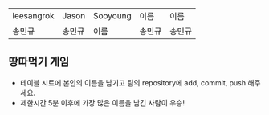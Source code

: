 <table>
      <tbody>
        <tr>
          <td>leesangrok</td>
          <td>Jason</td>
          <td>Sooyoung</td>
          <td>이름</td>
          <td>이름</td>
        </tr>
        <tr>
          <td>송민규</td>
          <td>송민규</td>
          <td>이름</td>
          <td>송민규</td>
          <td>송민규</td>
        </tr>
      </tbody>
</table>

## 땅따먹기 게임

- 테이블 시트에 본인의 이름을 남기고 팀의 repository에 add, commit, push 해주세요.
- 제한시간 5분 이후에 가장 많은 이름을 남긴 사람이 우승!
